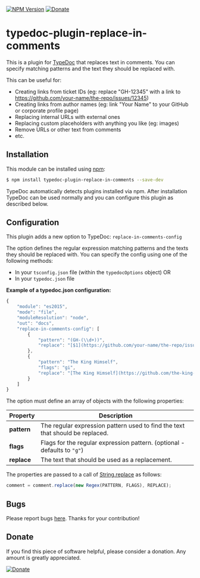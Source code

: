 [![NPM Version](https://badge.fury.io/js/typedoc-plugin-replace-in-comments.svg)](https://badge.fury.io/js/typedoc-plugin-replace-in-comments) [![Donate](https://img.shields.io/badge/Donate-PayPal-green.svg)](https://www.paypal.com/cgi-bin/webscr?cmd=_s-xclick&hosted_button_id=67UU75EUH4S8A)

# typedoc-plugin-replace-in-comments

This is a plugin for [TypeDoc](https://github.com/TypeStrong/typedoc) that replaces text in comments.
You can specify matching patterns and the text they should be replaced with.

This can be useful for:

-   Creating links from ticket IDs (eg: replace "GH-12345" with a link to https://github.com/your-name/the-repo/issues/12345)
-   Creating links from author names (eg: link "Your Name" to your GitHub or corporate profile page)
-   Replacing internal URLs with external ones
-   Replacing custom placeholders with anything you like (eg: images)
-   Remove URLs or other text from comments
-   etc.

## Installation

This module can be installed using [npm](https://www.npmjs.com/package/typedoc-plugin-replace-in-comments):

```sh
$ npm install typedoc-plugin-replace-in-comments --save-dev
```

TypeDoc automatically detects plugins installed via npm. After installation TypeDoc can be used normally and you can
configure this plugin as described below.

## Configuration

This plugin adds a new option to TypeDoc: `replace-in-comments-config`

The option defines the regular expression matching patterns and the texts they should be replaced with.
You can specify the config using one of the following methods:

-   In your `tsconfig.json` file (within the `typedocOptions` object) OR
-   In your `typedoc.json` file

**Example of a typedoc.json configuration:**

```javascript
{
    "module": "es2015",
    "mode": "file",
    "moduleResolution": "node",
    "out": "docs",
    "replace-in-comments-config": [
        {
            "pattern": "(GH-(\\d+))",
            "replace": "[$1](https://github.com/your-name/the-repo/issues/$2)"
        },
        {
            "pattern": "The King Himself",
            "flags": "gi",
            "replace": "[The King Himself](https://github.com/the-king-himself)"
        }
    ]
}
```

The option must define an array of objects with the following properties:

| Property    | Description                                                                   |
| ----------- | ----------------------------------------------------------------------------- |
| **pattern** | The regular expression pattern used to find the text that should be replaced. |
| **flags**   | Flags for the regular expression pattern. (optional - defaults to `"g"`)      |
| **replace** | The text that should be used as a replacement.                                |

The properties are passed to a call of
[String.replace](https://developer.mozilla.org/en-US/docs/Web/JavaScript/Reference/Global_Objects/String/replace)
as follows:

```javascript
comment = comment.replace(new Regex(PATTERN, FLAGS), REPLACE);
```

## Bugs

Please report bugs [here](https://github.com/krisztianb/typedoc-plugin-replace-in-comments/issues).
Thanks for your contribution!

## Donate

If you find this piece of software helpful, please consider a donation. Any amount is greatly appreciated.

[![Donate](https://img.shields.io/badge/Donate-PayPal-green.svg)](https://www.paypal.com/cgi-bin/webscr?cmd=_s-xclick&hosted_button_id=67UU75EUH4S8A)
